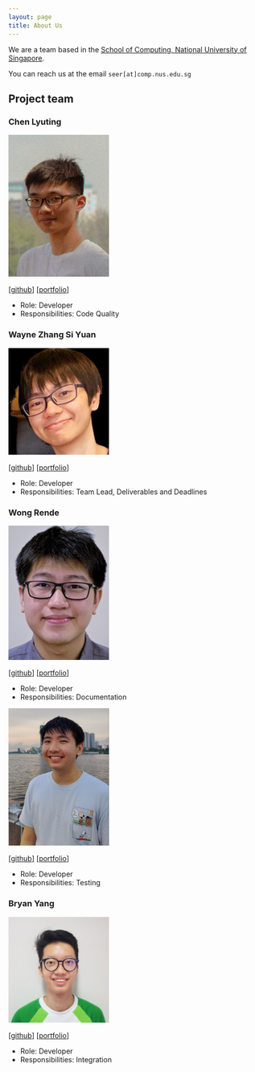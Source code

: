 ```yaml
---
layout: page
title: About Us
---
```


We are a team based in the [School of Computing, National University of Singapore](http://www.comp.nus.edu.sg).

You can reach us at the email `seer[at]comp.nus.edu.sg`

## Project team

### Chen Lyuting

<img src="images/lyuting47.png" width="200px">

[[github](http://github.com/lyuting47)]
[[portfolio](team/lyuting47.md)]

* Role: Developer
* Responsibilities: Code Quality

### Wayne Zhang Si Yuan

<img src="images/waynezsy.png" width="200px">

[[github](http://github.com/waynezsy)]
[[portfolio](team/waynezsy.md)]

* Role: Developer
* Responsibilities: Team Lead, Deliverables and Deadlines

### Wong Rende

<img src="images/wr3nd3.png" width="200px">

[[github](http://github.com/wr3nd3)]
[[portfolio](team/wr3nd3.md)]

* Role: Developer
* Responsibilities: Documentation

<img src="images/tsammeow.png" width="200px">

[[github](http://github.com/tsammeow)]
[[portfolio](team/tsammeow.md)]

* Role: Developer
* Responsibilities: Testing

### Bryan Yang

<img src="images/thesoggy.png" width="200px">

[[github](http://github.com/thesoggy)]
[[portfolio](team/thesoggy.md)]

* Role: Developer
* Responsibilities: Integration
